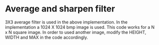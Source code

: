 # Average and sharpen filter
3X3 average filter is used in the above implementation.
In the implementation a 1024 X 1024 bmp image is used.
This code works for a N x N square image. In order to used another image, modify the HEIGHT,
WIDTH and MAX in the code accordingly.
